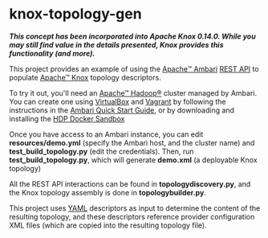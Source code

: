 # knox-topology-gen

__*This concept has been incorporated into Apache Knox 0.14.0. While you may still find value in the details presented, Knox provides this functionality (and more).*__


This project provides an example of using the [Apache™ Ambari](https://ambari.apache.org) [REST API](https://github.com/apache/ambari/blob/trunk/ambari-server/docs/api/v1/index.md) to populate [Apache™ Knox](http://knox.apache.org) topology descriptors.

To try it out, you'll need an [Apache™ Hadoop®](http://hadoop.apache.org) cluster managed by Ambari. You can create one using [VirtualBox](https://www.virtualbox.org) and [Vagrant](https://www.vagrantup.com) by following the instructions in the [Ambari Quick Start Guide](https://cwiki.apache.org/confluence/display/AMBARI/Quick+Start+Guide), or by downloading and installing the [HDP Docker Sandbox](https://hortonworks.com/downloads/#sandbox)

Once you have access to an Ambari instance, you can edit __resources/demo.yml__ (specify the Ambari host, and the cluster name) and __test_build_topology.py__ (edit the credentials).
Then, run __test_build_topology.py__, which will generate __demo.xml__ (a deployable Knox topology)

All the REST API interactions can be found in __topologydiscovery.py__, and the Knox topology assembly is done in __topologybuilder.py__.

This project uses [YAML](http://yaml.org) descriptors as input to determine the content of the resulting topology, and these descriptors reference provider configuration XML files (which are copied into the resulting topology file).

